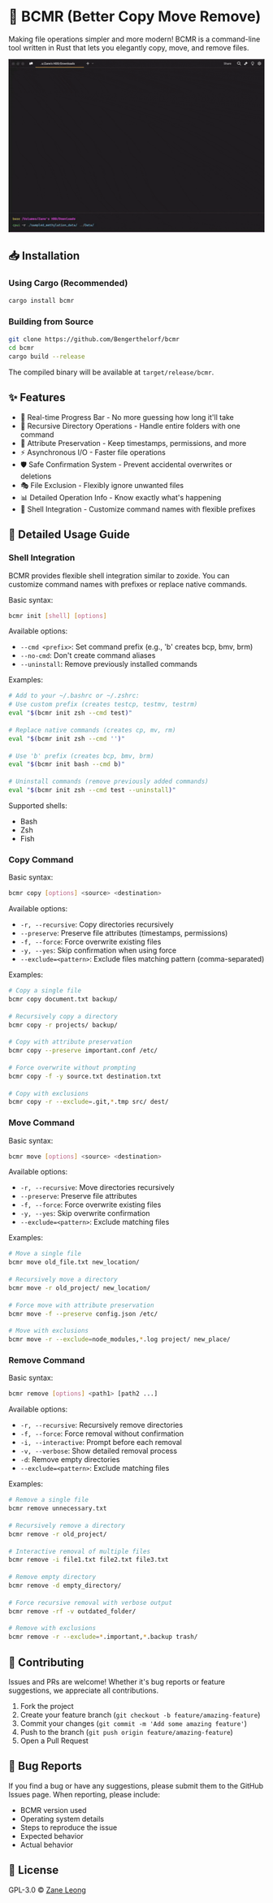 # 🚀 BCMR (Better Copy Move Remove)

Making file operations simpler and more modern! BCMR is a command-line tool written in Rust that lets you elegantly copy, move, and remove files.

![Demo](img/demo.gif)

## 📥 Installation

### Using Cargo (Recommended)

```bash
cargo install bcmr
```

### Building from Source

```bash
git clone https://github.com/Bengerthelorf/bcmr
cd bcmr
cargo build --release
```

The compiled binary will be available at `target/release/bcmr`.

## ✨ Features

- 🎯 Real-time Progress Bar - No more guessing how long it'll take
- 🔄 Recursive Directory Operations - Handle entire folders with one command
- 🎨 Attribute Preservation - Keep timestamps, permissions, and more
- ⚡ Asynchronous I/O - Faster file operations
- 🛡️ Safe Confirmation System - Prevent accidental overwrites or deletions
- 🎭 File Exclusion - Flexibly ignore unwanted files
- 📊 Detailed Operation Info - Know exactly what's happening
- 🔌 Shell Integration - Customize command names with flexible prefixes

## 📖 Detailed Usage Guide

### Shell Integration

BCMR provides flexible shell integration similar to zoxide. You can customize command names with prefixes or replace native commands.

Basic syntax:

```bash
bcmr init [shell] [options]
```

Available options:

- `--cmd <prefix>`: Set command prefix (e.g., 'b' creates bcp, bmv, brm)
- `--no-cmd`: Don't create command aliases
- `--uninstall`: Remove previously installed commands

Examples:

```bash
# Add to your ~/.bashrc or ~/.zshrc:
# Use custom prefix (creates testcp, testmv, testrm)
eval "$(bcmr init zsh --cmd test)"

# Replace native commands (creates cp, mv, rm)
eval "$(bcmr init zsh --cmd '')"

# Use 'b' prefix (creates bcp, bmv, brm)
eval "$(bcmr init bash --cmd b)"

# Uninstall commands (remove previously added commands)
eval "$(bcmr init zsh --cmd test --uninstall)"
```

Supported shells:
- Bash
- Zsh
- Fish

### Copy Command

Basic syntax:

```bash
bcmr copy [options] <source> <destination>
```

Available options:

- `-r, --recursive`: Copy directories recursively
- `--preserve`: Preserve file attributes (timestamps, permissions)
- `-f, --force`: Force overwrite existing files
- `-y, --yes`: Skip confirmation when using force
- `--exclude=<pattern>`: Exclude files matching pattern (comma-separated)

Examples:

```bash
# Copy a single file
bcmr copy document.txt backup/

# Recursively copy a directory
bcmr copy -r projects/ backup/

# Copy with attribute preservation
bcmr copy --preserve important.conf /etc/

# Force overwrite without prompting
bcmr copy -f -y source.txt destination.txt

# Copy with exclusions
bcmr copy -r --exclude=.git,*.tmp src/ dest/
```

### Move Command

Basic syntax:

```bash
bcmr move [options] <source> <destination>
```

Available options:

- `-r, --recursive`: Move directories recursively
- `--preserve`: Preserve file attributes
- `-f, --force`: Force overwrite existing files
- `-y, --yes`: Skip overwrite confirmation
- `--exclude=<pattern>`: Exclude matching files

Examples:

```bash
# Move a single file
bcmr move old_file.txt new_location/

# Recursively move a directory
bcmr move -r old_project/ new_location/

# Force move with attribute preservation
bcmr move -f --preserve config.json /etc/

# Move with exclusions
bcmr move -r --exclude=node_modules,*.log project/ new_place/
```

### Remove Command

Basic syntax:

```bash
bcmr remove [options] <path1> [path2 ...]
```

Available options:

- `-r, --recursive`: Recursively remove directories
- `-f, --force`: Force removal without confirmation
- `-i, --interactive`: Prompt before each removal
- `-v, --verbose`: Show detailed removal process
- `-d`: Remove empty directories
- `--exclude=<pattern>`: Exclude matching files

Examples:

```bash
# Remove a single file
bcmr remove unnecessary.txt

# Recursively remove a directory
bcmr remove -r old_project/

# Interactive removal of multiple files
bcmr remove -i file1.txt file2.txt file3.txt

# Remove empty directory
bcmr remove -d empty_directory/

# Force recursive removal with verbose output
bcmr remove -rf -v outdated_folder/

# Remove with exclusions
bcmr remove -r --exclude=*.important,*.backup trash/
```

## 🤝 Contributing

Issues and PRs are welcome! Whether it's bug reports or feature suggestions, we appreciate all contributions.

1. Fork the project
2. Create your feature branch (`git checkout -b feature/amazing-feature`)
3. Commit your changes (`git commit -m 'Add some amazing feature'`)
4. Push to the branch (`git push origin feature/amazing-feature`)
5. Open a Pull Request

## 🐛 Bug Reports

If you find a bug or have any suggestions, please submit them to the GitHub Issues page. When reporting, please include:

- BCMR version used
- Operating system details
- Steps to reproduce the issue
- Expected behavior
- Actual behavior

## 📝 License

GPL-3.0 © [Zane Leong](https://github.com/Bengerthelorf)
